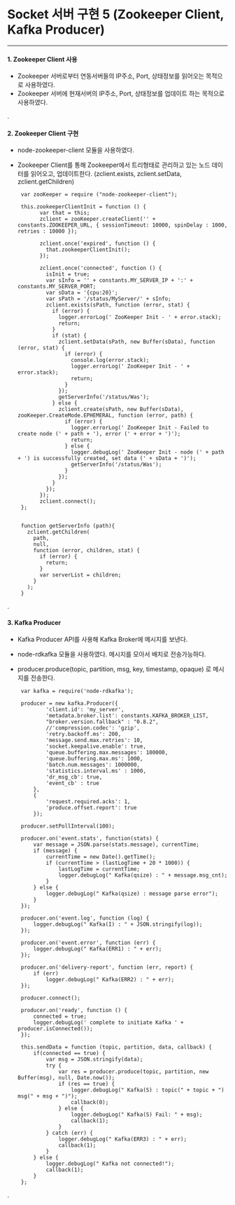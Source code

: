 # Socket 서버 구현 5 (Zookeeper Client, Kafka Producer)
 
***

#### 1. Zookeeper Client 사용

 - Zookeeper 서버로부터 연동서버들의 IP주소, Port, 상태정보를 읽어오는 목적으로 사용하였다.
 - Zookeeper 서버에 현재서버의 IP주소, Port, 상태정보를 업데이트 하는 목적으로 사용하였다.

.

#### 2. Zookeeper Client 구현

 - node-zookeeper-client 모듈을 사용하였다.
 - Zookeeper Client를 통해 Zookeeper에서 트리형태로 관리하고 있는 노드 데이터를 읽어오고, 업데이트한다. (zclient.exists, zclient.setData, zclient.getChildren)
 
 
        var zooKeeper = require ("node-zookeeper-client");
        
        this.zookeeperClientInit = function () {
              var that = this;
              zclient = zooKeeper.createClient('' + constants.ZOOKEEPER_URL, { sessionTimeout: 10000, spinDelay : 1000, retries : 10000 });
        
              zclient.once('expired', function () {
                that.zookeeperClientInit();
              });
        
              zclient.once('connected', function () {
                isInit = true;
                var sInfo = '' + constants.MY_SERVER_IP + ':' + constants.MY_SERVER_PORT;
                var sData = '{cpu:20}';
                var sPath = '/status/MyServer/' + sInfo;
                zclient.exists(sPath, function (error, stat) {
                  if (error) {
                    logger.errorLog(' ZooKeeper Init - ' + error.stack);
                    return;
                  }
                  if (stat) {
                    zclient.setData(sPath, new Buffer(sData), function (error, stat) {
                      if (error) {
                        console.log(error.stack);
                        logger.errorLog(' ZooKeeper Init - ' + error.stack);
                        return;
                      }
                    });
                    getServerInfo('/status/Was');
                  } else {
                    zclient.create(sPath, new Buffer(sData), zooKeeper.CreateMode.EPHEMERAL, function (error, path) {
                      if (error) {
                        logger.errorLog(' ZooKeeper Init - Failed to create node (' + path + '), error (' + error + ')');
                        return;
                      } else {
                        logger.debugLog(' ZooKeeper Init - node (' + path + ') is successfully created, set data (' + sData + ')');
                        getServerInfo('/status/Was');
                      }
                    });
                  }
                });
              });
              zclient.connect();
        };
            
            
        function getServerInfo (path){
          zclient.getChildren(
            path,
            null,
            function (error, children, stat) {
              if (error) {
                return;
              }
              var serverList = children;
            }
          );
        }
 
.

#### 3. Kafka Producer

 - Kafka Producer API를 사용해 Kafka Broker에 메시지를 보낸다.
 - node-rdkafka 모듈을 사용하였다. 메시지를 모아서 배치로 전송가능하다.
 - producer.produce(topic, partition, msg, key, timestamp, opaque) 로 메시지를 전송한다.
 
 
        var kafka = require('node-rdkafka');
 
        producer = new kafka.Producer({
                'client.id': 'my_server',
                'metadata.broker.list': constants.KAFKA_BROKER_LIST,
                "broker.version.fallback" : "0.8.2",
                //'compression.codec': 'gzip',
                'retry.backoff.ms': 200,
                'message.send.max.retries': 10,
                'socket.keepalive.enable': true,
                'queue.buffering.max.messages': 100000,
                'queue.buffering.max.ms': 1000,
                'batch.num.messages': 1000000,
                'statistics.interval.ms' : 1000,
                'dr_msg_cb': true,
                'event_cb' : true
            },
            {
                'request.required.acks': 1,
                'produce.offset.report': true
            });

        producer.setPollInterval(100);

        producer.on('event.stats', function(stats) {
            var message = JSON.parse(stats.message), currentTime;
            if (message) {
                currentTime = new Date().getTime();
                if (currentTime > (lastLogTime + 20 * 1000)) {
                    lastLogTime = currentTime;
                    logger.debugLog(" Kafka(qsize) : " + message.msg_cnt);
                }
            } else {
                logger.debugLog(" Kafka(qsize) : message parse error");
            }
        });
        
        producer.on('event.log', function (log) {
            logger.debugLog(" Kafka(I) : " + JSON.stringify(log));
        });
        
        producer.on('event.error', function (err) {
            logger.debugLog(" Kafka(ERR1) : " + err);
        });
        
        producer.on('delivery-report', function (err, report) {
            if (err)
                logger.debugLog(" Kafka(ERR2) : " + err);
        });

        producer.connect();

        producer.on('ready', function () {
            connected = true;
            logger.debugLog(' complete to initiate Kafka ' + producer.isConnected());
        });
        
        this.sendData = function (topic, partition, data, callback) {
            if(connected == true) {
                var msg = JSON.stringify(data);
                try {
                    var res = producer.produce(topic, partition, new Buffer(msg), null, Date.now());
                    if (res == true) {
                        logger.debugLog(" Kafka(S) : topic(" + topic + ") msg(" + msg + ")");
                        callback(0);
                    } else {
                        logger.debugLog(" Kafka(S) Fail: " + msg);
                        callback(1);
                    }
                } catch (err) {
                    logger.debugLog(" Kafka(ERR3) : " + err);
                    callback(1);
                }
            } else {
                logger.debugLog(" Kafka not connected!");
                callback(1);
            }
        };

.